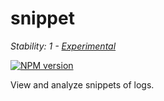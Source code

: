 # snippet

_Stability: 1 - [Experimental](https://github.com/tristanls/stability-index#stability-1---experimental)_

[![NPM version](https://badge.fury.io/js/snippet.png)](http://npmjs.org/package/snippet)

View and analyze snippets of logs.
